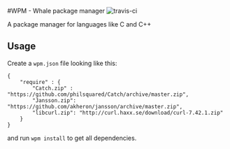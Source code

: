 #WPM - Whale package manager
![travis-ci](https://travis-ci.org/whalelang/wpm.svg?branch=master)

A package manager for languages like C and C++

## Usage

Create a `wpm.json` file looking like this:

```
{
	"require" : {
		"Catch.zip" : "https://github.com/philsquared/Catch/archive/master.zip",
	  	"Jansson.zip": "https://github.com/akheron/jansson/archive/master.zip",
	  	"libcurl.zip": "http://curl.haxx.se/download/curl-7.42.1.zip"
	}
}
```

and run `wpm install` to get all dependencies.

